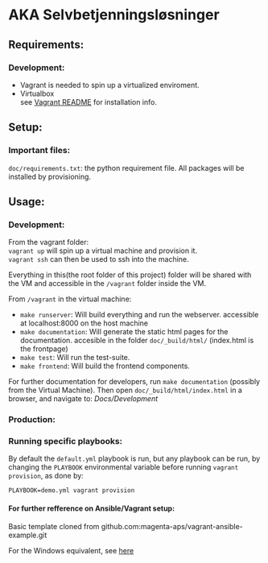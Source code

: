 AKA Selvbetjenningsløsninger
========================================



## Requirements:

### Development:
- Vagrant is needed to spin up a virtualized enviroment.  
- Virtualbox  
see [Vagrant README](https://github.com/magenta-aps/aka-selvbetjening/blob/develop/vagrant/README.md) for installation info.


## Setup:

### Important files:
`doc/requirements.txt`: the python requirement file. All packages will be installed by provisioning.


## Usage:

### Development:
From the vagrant folder:  
`vagrant up` will spin up a virtual machine and provision it.  
`vagrant ssh` can then be used to ssh into the machine.

Everything in this(the root folder of this project) folder will be shared with the VM and accessible in the  `/vagrant` folder inside the VM.

From `/vagrant` in the virtual machine:  
- `make runserver`: Will build everything and run the webserver. accessible at localhost:8000 on the host machine
- `make documentation`: Will generate the static html pages for the documentation. accesible in the folder `doc/_build/html/` (index.html is the frontpage)
- `make test`: Will run the test-suite.
- `make frontend`: Will build the frontend components.

For further documentation for developers, run `make documentation`
(possibly from the Virtual Machine).
Then open `doc/_build/html/index.html` in a browser, and navigate to: *Docs/Development*

### Production:

### Running specific playbooks:

By default the `default.yml` playbook is run, but any playbook can be run, by
changing the `PLAYBOOK` environmental variable before running `vagrant provision`,
as done by:

    PLAYBOOK=demo.yml vagrant provision

#### For further refference on Ansible/Vagrant setup:
Basic template cloned from github.com:magenta-aps/vagrant-ansible-example.git

For the Windows equivalent, see [here](https://github.com/magenta-aps/vagrant-ansible-example-windows)
